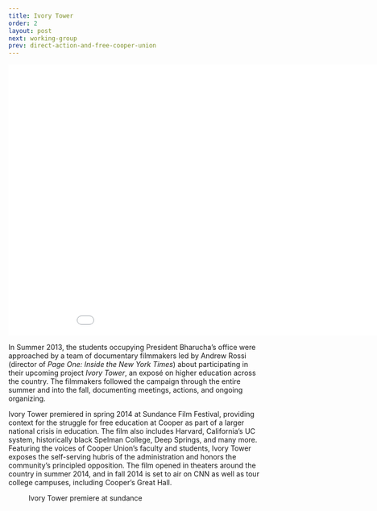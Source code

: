 ```yaml
---
title: Ivory Tower
order: 2
layout: post
next: working-group
prev: direct-action-and-free-cooper-union
---
```

<iframe width="960" height="540" src="//www.youtube.com/embed/eLdU7uts4ws" frameborder="0" allowfullscreen></iframe>

In Summer 2013, the students occupying President Bharucha’s office were approached by a team of documentary filmmakers led by Andrew Rossi (director of _Page One: Inside the New York Times_) about participating in their upcoming project _Ivory Tower_, an exposé on higher education across the country. The filmmakers followed the campaign through the entire summer and into the fall, documenting meetings, actions, and ongoing organizing.

Ivory Tower premiered in spring 2014 at Sundance Film Festival, providing context for the struggle for free education at Cooper as part of a larger national crisis in education. The film also includes Harvard, California’s UC system, historically black Spelman College, Deep Springs, and many more. Featuring the voices of Cooper Union’s faculty and students, Ivory Tower exposes the self-serving hubris of the administration and honors the community’s principled opposition. The film opened in theaters around the country in summer 2014, and in fall 2014 is set to air on CNN as well as tour college campuses, including Cooper’s Great Hall.

<figure>
	<img src="{{site.baseurl}}/img/lowdown/sundance.jpg" alt="">
	<figcaption>Ivory Tower premiere at sundance</figcaption>
</figure>